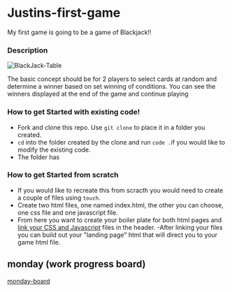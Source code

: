 # Justins-first-game

My first game is going to be a game of Blackjack!!

### Description

![BlackJack-Table](https://roarblogs.s3.amazonaws.com/mgm/sports/en/blog/wp-content/uploads/2022/01/21111006/Birds-eye-view-of-a-blackjack-table-.jpg 'Text to show on mouseover')

The basic concept should be for 2 players to select cards at random and determine a winner based on set winning of conditions. You can see the winners displayed at the end of the game and continue playing 

### How to get Started with existing code!
- Fork and clone this repo. Use `git clone` to place it in a folder you created. 
- `cd` into the folder created by the clone and run `code .`if you would like to modify the existing code.
- The folder has 

### How to get Started from scratch
- If you would like to recreate this from scracth you would need to create a couple of files using `touch`. 
- Create two html files, one named index.html, the other you can choose, one css file and one javascript file.  
- From here you want to create your boiler plate for both html pages and [link your CSS and Javascript](https://betterprogramming.pub/link-css-and-js-files-with-html-file-f848d00b42e8#:~:text=To%20link%20a%20CSS%20file,file%20inside%20the%20head%20tag.&text=To%20link%20a%20Js%20file,%3B%20it%20doesn't%20matter.) files in the header. 
-After linking your files you can build out your "landing page" html that will direct you to your game html file. 


## monday (work progress board)

[monday-board](https://view.monday.com/3315926823-513eb655451ccf0cf8fcf0c59899b83f?r=use1)
